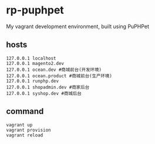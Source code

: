 # rp-puphpet
My vagrant development environment, built using PuPHPet

## hosts
```
127.0.0.1 localhost
127.0.0.1 magento2.dev
127.0.0.1 ocean.dev #商城前台(开发环境)
127.0.0.1 ocean.product #商城前台(生产环境)
127.0.0.1 runphp.dev
127.0.0.1 shopadmin.dev #商家后台
127.0.0.1 syshop.dev #商城后台
```

## command
```
vagrant up
vagrant provision
vagrant reload
```
